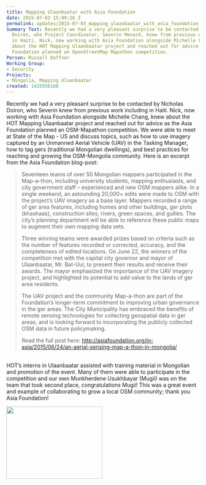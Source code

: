```yaml
---
title: Mapping Ulaanbaatar with Asia Foundation
date: 2015-07-03 15:09:26 Z
permalink: updates/2015-07-03_mapping_ulaanbaatar_with_asia_foundation
Summary Text: Recently we had a very pleasant surprise to be contacted by Nicholas
  Doiron, who Project Coordinator, Severin Menard, knew from previous work including
  in Haiti. Nick, now working with Asia Foundation alongside Michelle Chang, knew
  about the HOT Mapping Ulaanbaatar project and reached out for advice as the Asia
  Foundation planned an OpenStreetMap Mapathon competition.
Person: Russell Deffner
Working Group:
- Security
Projects:
- Mongolia, Mapping Ulaanbaatar
created: 1435936166
---
```


<p id="docs-internal-guid-288df06b-5473-9c30-39eb-1bf8dd225e12" dir="ltr">Recently we had a very pleasant surprise to be contacted by Nicholas Doiron, who Severin knew from previous work including in Haiti. Nick, now working with Asia Foundation alongside Michelle Chang, knew about the HOT Mapping Ulaanbaatar project and reached out for advice as the Asia Foundation planned an OSM-Mapathon competition. We were able to meet at State of the Map - US and discuss topics, such as how to use imagery captured by an Unmanned Aerial Vehicle (UAV) in the Tasking Manager, how to tag gers (traditional Mongolian dwellings), and best practices for reaching and growing the OSM-Mongolia community. Here is an excerpt from the Asia Foundation blog-post:</p><blockquote><p dir="ltr">Seventeen teams of over 50 Mongolian mappers participated in the Map-a-thon, including university students, mapping enthusiasts, and city government staff – experienced and new OSM mappers alike. In a single weekend, an astounding 20,000+ edits were made to OSM with the project’s UAV imagery as a base layer. Mappers recorded a range of ger area features, including homes and other buildings, ger plots (khashaas), construction sites, rivers, green spaces, and gullies. The city’s planning department will be able to reference these public maps to augment their own mapping data sets.</p><p dir="ltr">Three winning teams were awarded prizes based on criteria such as the number of features recorded or corrected, accuracy, and the completeness of edited locations. On June 22, the winners of the competition met with the capital city governor and mayor of Ulaanbaatar, Mr. Bat-Uul, to present their results and receive their awards. The mayor emphasized the importance of the UAV imagery project, and highlighted its potential to add value to the lands of ger area residents.</p><p dir="ltr">The UAV project and the community Map-a-thon are part of the Foundation’s longer-term commitment to improving urban governance in the ger areas. The City Municipality has embraced the benefits of remote sensing technologies for collecting geospatial data in ger areas, and is looking forward to incorporating the publicly collected OSM data in future policymaking.</p><p dir="ltr">Read the full post here: <a href="http://asiafoundation.org/in-asia/2015/06/24/an-aerial-sensing-map-a-thon-in-mongolia/">http://asiafoundation.org/in-asia/2015/06/24/an-aerial-sensing-map-a-thon-in-mongolia/</a></p></blockquote><p><br>HOT’s interns in Ulaanbaatar assisted with training material in Mongolian and promotion of the event. Many of them were able to participate in the competition and our own Munkherdene Usukhbayar (Mugii) was on the team that took second place, congratulations Mugii! This was a great event and example of collaborating to grow a local OSM community; thank you Asia Foundation!</p><p><img class="image-medium" src="/sites/default/files/styles/medium/public/11422721_880758605351234_60885064_n.jpg?itok=bY2QdOGb" alt="" height="188" width="250"></p>
